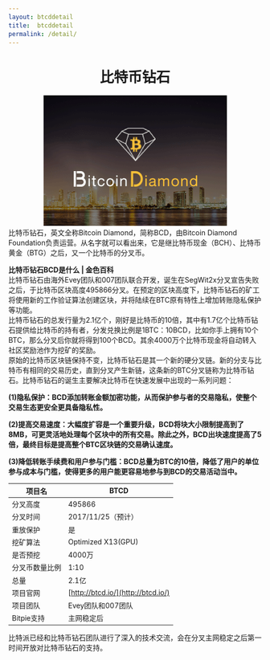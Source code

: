 ```yaml
---
layout: btcddetail
title:  btcddetail
permalink: /detail/
---
```

<h1 align = "center">比特币钻石</h1>
<div style="text-align: center"><img src="/resource/BTCD.png"></div>
比特币钻石，英文全称Bitcoin Diamond，简称BCD，由Bitcoin Diamond Foundation负责运营。从名字就可以看出来，它是继比特币现金（BCH）、比特币黄金（BTG）之后，又一个比特币的分叉币。

**比特币钻石BCD是什么 | 金色百科**
<br>比特币钻石由海外Evey团队和007团队联合开发，诞生在SegWit2x分叉宣告失败之后，于比特币区块高度495866分叉。在预定的区块高度下，比特币钻石的矿工将使用新的工作验证算法创建区块，并将陆续在BTC原有特性上增加转账隐私保护等功能。
<br>比特币钻石的总发行量为2.1亿个，刚好是比特币的10倍，其中有1.7亿个比特币钻石提供给比特币的持有者，分发兑换比例是1BTC：10BCD，比如你手上拥有10个BTC，那么分叉后你就将得到100个BCD。其余4000万个比特币现金将自动转入社区奖励池作为挖矿的奖励。
<br>原始的比特币区块链保持不变，比特币钻石是其一个新的硬分叉链。新的分支与比特币有相同的交易历史，直到分叉产生新链，这条新的BTC分叉链称为比特币钻石。比特币钻石的诞生主要解决比特币在快速发展中出现的一系列问题：

**(1)隐私保护：BCD添加转账金额加密功能，从而保护参与者的交易隐私，使整个交易生态更安全更具备隐私性。**

**(2)提高交易速度：大幅度扩容是一个重要升级，BCD将块大小限制提高到了8MB，可更灵活地处理每个区块中的所有交易。除此之外，BCD出块速度提高了5倍，最终目标是提高整个BTC区块链的交易确认速度。**

**(3)降低转账手续费和用户参与门槛：BCD总量为BTC的10倍，降低了用户的单位参与成本与门槛，使得更多的用户能更容易地参与到BCD的交易活动当中。**

项目名 | BTCD
---|---
分叉高度 | 495866
分叉时间 | 2017/11/25（预计）
重放保护 | 是
挖矿算法 | Optimized X13(GPU)
是否预挖 | 4000万
分叉币数量比例 | 1:10
总量 | 2.1亿
项目官网 | [http://btcd.io/](http://btcd.io/)
项目团队 | Evey团队和007团队
Bitpie支持 | 主网稳定后

比特派已经和比特币钻石团队进行了深入的技术交流，会在分叉主网稳定之后第一时间开放对比特币钻石的支持。